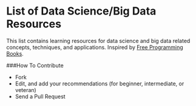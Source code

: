 List of Data Science/Big Data Resources
======================
This list contains learning resources for data science and big data related concepts, techniques, and applications. Inspired by [Free Programming Books](http://resrc.io/list/10/list-of-free-programming-books/).


###How To Contribute
- Fork
- Edit, and add your recommendations (for beginner, intermediate, or veteran) 
- Send a Pull Request